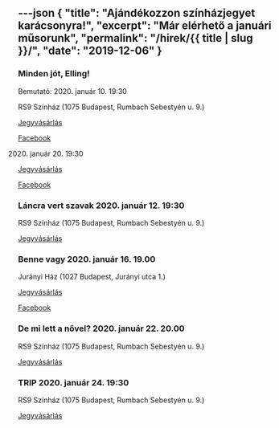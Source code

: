 ---json
{
    "title": "Ajándékozzon színházjegyet karácsonyra!",
    "excerpt": "Már elérhető a januári műsorunk",
    "permalink": "/hirek/{{ title | slug }}/",
    "date": "2019-12-06"
}
---

### Minden jót, Elling!

Bemutató: 2020. január 10. 19:30

RS9 Színház (1075 Budapest, Rumbach Sebestyén u. 9.)

[Jegyvásárlás](https://www.jegy.hu/program/minden-jot-elling-112367/623674)

[Facebook](https://www.facebook.com/events/556930601811769/)

2020. január 20. 19:30

[Jegyvásárlás](https://www.jegy.hu/program/minden-jot-elling-112367/623684)

[Facebook](https://www.facebook.com/events/556930601811769/)

### Láncra vert szavak 2020. január 12. 19:30

RS9 Színház (1075 Budapest, Rumbach Sebestyén u. 9.)

[Jegyvásárlás](https://www.jegy.hu/program/lancra-vert-szavak-89458/623698)


### Benne vagy 2020. január 16. 19.00

Jurányi Ház (1027 Budapest, Jurányi utca 1.)

[Jegyvásárlás](https://www.jegy.hu/program/benne-vagy-102555)

[Facebook](https://www.facebook.com/events/561596404666479/)

 
### De mi lett a nővel? 2020. január 22. 20.00

RS9 Színház (1075 Budapest, Rumbach Sebestyén u. 9.)

[Jegyvásárlás](https://www.jegy.hu/program/de-mi-lett-a-novel-76107/623709)


### TRIP 2020. január 24. 19:30

RS9 Színház (1075 Budapest, Rumbach Sebestyén u. 9.)

[Jegyvásárlás](https://www.jegy.hu/program/trip-99532/623711)